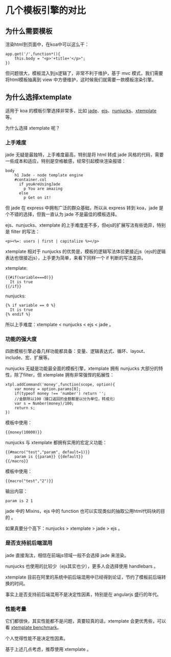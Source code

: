 # 几个模板引擎的对比

## 为什么需要模板

渲染html到页面中，在koa中可以这么干：

    app.get('/',function*(){
        this.body = "<p>'+title+'</p>";
    })

但问题很大，模板混入到js逻辑了，非常不利于维护，基于 mvc 模式，我们需要将html模板抽离到 view 中方便维护，这时候我们就需要一款模板渲染引擎。

## 为什么选择xtemplate

适用于 koa 的模板引擎选择非常多，比如 [jade](https://www.npmjs.com/package/koa-jade)、[ejs](https://www.npmjs.com/package/koa-ejs)、[nunjucks](https://www.npmjs.com/package/koajs-nunjucks)、[xtemplate](https://github.com/xtemplate/xtemplate) 等。

为什么选择 xtemplate 呢？

### 上手难度

jade 无疑是最独特，上手难度最高，特别是将 html 转成 jade 风格的代码，需要一些成本和适应，特别是空格敏感，经常引起模块渲染报错：

    body
        h1 Jade - node template engine
        #container.col
          if youAreUsingJade
            p You are amazing
          else
            p Get on it!

但 jade 在 express 中拥有广泛的群众基础，所以从 express 转到 koa，jade 是个不错的选择，但我一直认为 jade 不是最佳的模板选择。

ejs、nunjucks、xtemplate 的上手难度差不多，但ejs的扩展写法有些诡异，特别是 filter 的写法：

    <p><%=: users | first | capitalize %></p>

xtemplate 相对于 nunjucks 的优势是，模板的逻辑写法体验更接近js（ejs的逻辑表达也很接近js），上手更为简单，来看下同样一个 if 判断的写法差异。

xtemplate:

    {{#if(variable===0)}}
      It is true    
    {{/if}}

nunjucks:

    {% if variable == 0 %}
      It is true
    {% endif %}

所以上手难度：xtemplate < nunjucks < ejs < jade 。

### 功能的强大度

四款模板引擎必备几样功能都具备：变量、逻辑表达式、循环、layout、include、宏、扩展等。

nunjucks 无疑是功能最全面的模板引擎，xtemplate 拥有 nunjucks 大部分的特性，除了filter，但 xtemplate 拥有非常强悍的拓展性：

    xtpl.addCommand('money',function(scope, option){
        var money = option.params[0];
        if(typeof money !== 'number') return '';
        //金额除以100（接口返回的金额都是以分为单位，转成元）
        var s = Number(money)/100;
        return s;
    })
    
模板中使用：

    {{money(10000)}}
    
nunjucks 与 xtemplate 都拥有实用的宏定义功能：

    {{#macro("test","param", default=1)}}
        param is {{param}} {{default}}
    {{/macro}}
    
模板中使用：
    
    {{macro("test","2")}}
    
输出内容：

    param is 2 1

jade 中的 Mixins，ejs 中的 function 也可以实现类似的抽取公用html代码块的目的 。

如果真要分个高下：nunjucks > xtemplate > jade > ejs 。

### 是否支持前后端混用

jade 直接淘汰，相信在前端js领域一般不会选择 jade 来渲染。

nunjucks 也使用的比较少（ejs其实也少），更多人会选择使用 handlebars 。

xtemplate 目前在阿里的系统中前后端混用中已经得到论证，节约了模板前后端转换的时间。

事实上是否支持前后端混用不是决定性因素，特别是在 angularjs 盛行的年代。

### 性能考量

它们都很快，其实性能都不是问题，真要较真的话，xtemplate 会更优秀些，可以看 [xtemplate benchmark](https://github.com/xtemplate/xtemplate/blob/master/benchmark/result/2014-09-22-benchmark.md)。

个人觉得性能不是决定性因素。

基于上述几点考虑，推荐使用 xtemplate 。